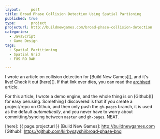```yaml
---
layout:     post
title: Broad Phase Collision Detection Using Spatial Partioning
published: true
type:       project
projecturl: http://buildnewgames.com/broad-phase-collision-detection
categories:
  - JavaScript
  - Game Design
tags:
  - Spatial Partitioning
  - Spatial Grid
  - FUS RO DAH

---
```


I wrote an article on collision detection for [Build New Games][], and it's live! Check it out [here][]. If that link ever dies, you can read the [archived article](https://kirbysayshi.com/broad-phase-bng/broad-phase-collision-detection-using-spatial-partitioning.html).

For this article, I wrote a demo engine, and the whole thing is on [Github][] for easy perusing. Something I discovered is that if you create a project/repo on Github, and then only push the `gh-pages` branch, it is used as the default _automatically_, and you never have to worry about committing/syncing between `master` and `gh-pages`. NEAT.

[here]: {{ page.projecturl }}
[Build New Games]: http://buildnewgames.com
[Github]: https://github.com/kirbysayshi/broad-phase-bng

